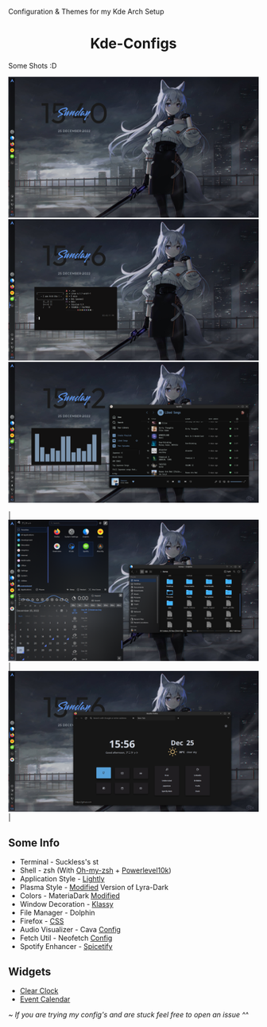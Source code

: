 Configuration &amp; Themes for my Kde Arch Setup

<div align="center">

# Kde-Configs

</div>

Some Shots :D

<img src='Screenshots/1.png'>

<img src='Screenshots/2.png'>

<img src='Screenshots/3.png'>

|![img](Screenshots/4.png)|![img](Screenshots/5.png)|

## Some Info
+ Terminal - Suckless's st
+ Shell - zsh (With [Oh-my-zsh](https://ohmyz.sh/) + [Powerlevel10k](https://github.com/romkatv/powerlevel10k))
+ Application Style - [Lightly](https://github.com/Luwx/Lightly)
+ Plasma Style - [Modified](https://github.com/ryuJin25/Kde-Configs/tree/main/Plasma-Style) Version of Lyra-Dark
+ Colors - MateriaDark [Modified](https://github.com/ryuJin25/Kde-Configs/tree/main/Color-Schemes)
+ Window Decoration - [Klassy](https://github.com/paulmcauley/klassy)
+ File Manager - Dolphin
+ Firefox - [CSS](https://github.com/ryuJin25/Kde-Configs/tree/main/Firefox)
+ Audio Visualizer - Cava [Config](https://github.com/ryuJin25/Kde-Configs/tree/main/.Config/Cava)
+ Fetch Util - Neofetch [Config](https://github.com/ryuJin25/Kde-Configs/tree/main/.Config/Neofetch)
+ Spotify Enhancer - [Spicetify](https://spicetify.app/docs/advanced-usage/installation/)

## Widgets
+ [Clear Clock](https://github.com/qewer33/ClearClock)
+ [Event Calendar](https://store.kde.org/p/998901/)

*~ If you are trying my config's and are stuck feel free to open an issue ^^*

